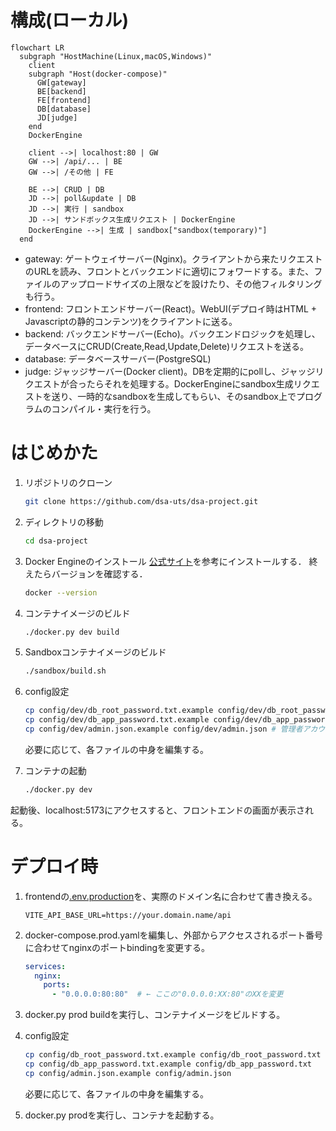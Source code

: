 # 構成(ローカル)
```mermaid
flowchart LR
  subgraph "HostMachine(Linux,macOS,Windows)"
    client
    subgraph "Host(docker-compose)"
      GW[gateway]
      BE[backend]
      FE[frontend]
      DB[database]
      JD[judge]
    end
    DockerEngine
    
    client -->| localhost:80 | GW
    GW -->| /api/... | BE
    GW -->| /その他 | FE

    BE -->| CRUD | DB
    JD -->| poll&update | DB
    JD -->| 実行 | sandbox
    JD -->| サンドボックス生成リクエスト | DockerEngine
    DockerEngine -->| 生成 | sandbox["sandbox(temporary)"]
  end
```

* gateway: ゲートウェイサーバー(Nginx)。クライアントから来たリクエストのURLを読み、フロントとバックエンドに適切にフォワードする。また、ファイルのアップロードサイズの上限などを設けたり、その他フィルタリングも行う。
* frontend: フロントエンドサーバー(React)。WebUI(デプロイ時はHTML + Javascriptの静的コンテンツ)をクライアントに送る。
* backend: バックエンドサーバー(Echo)。バックエンドロジックを処理し、データベースにCRUD(Create,Read,Update,Delete)リクエストを送る。
* database: データベースサーバー(PostgreSQL)
* judge: ジャッジサーバー(Docker client)。DBを定期的にpollし、ジャッジリクエストが合ったらそれを処理する。DockerEngineにsandbox生成リクエストを送り、一時的なsandboxを生成してもらい、そのsandbox上でプログラムのコンパイル・実行を行う。

# はじめかた
1. リポジトリのクローン
    ```bash
    git clone https://github.com/dsa-uts/dsa-project.git
    ```

2. ディレクトリの移動
    ```bash
    cd dsa-project
    ```

3. Docker Engineのインストール
    [公式サイト](https://docs.docker.com/engine/install/)を参考にインストールする．
    終えたらバージョンを確認する．
    ```bash
    docker --version
    ```

4. コンテナイメージのビルド
    ```bash
    ./docker.py dev build
    ```

5. Sandboxコンテナイメージのビルド
    ```bash
    ./sandbox/build.sh
    ```

6. config設定
    ```bash
    cp config/dev/db_root_password.txt.example config/dev/db_root_password.txt # データベースのrootパスワード
    cp config/dev/db_app_password.txt.example config/dev/db_app_password.txt # アプリケーション用データベースのパスワード
    cp config/dev/admin.json.example config/dev/admin.json # 管理者アカウント情報
    ```
    必要に応じて、各ファイルの中身を編集する。

7. コンテナの起動
    ```bash
    ./docker.py dev
    ```

起動後、localhost:5173にアクセスすると、フロントエンドの画面が表示される。

# デプロイ時
1. frontendの[.env.production](./dsa-frontend/.env.production)を、実際のドメイン名に合わせて書き換える。
    ```env
    VITE_API_BASE_URL=https://your.domain.name/api
    ```
2. docker-compose.prod.yamlを編集し、外部からアクセスされるポート番号に合わせてnginxのポートbindingを変更する。
    ```yaml
    services:
      nginx:
        ports:
          - "0.0.0.0:80:80"  # ← ここの"0.0.0.0:XX:80"のXXを変更
    ```

3. docker.py prod buildを実行し、コンテナイメージをビルドする。

4. config設定
    ```bash
    cp config/db_root_password.txt.example config/db_root_password.txt
    cp config/db_app_password.txt.example config/db_app_password.txt
    cp config/admin.json.example config/admin.json
    ```
    必要に応じて、各ファイルの中身を編集する。

5. docker.py prodを実行し、コンテナを起動する。

